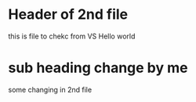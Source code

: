 # Header of 2nd file

this is file to chekc from VS
Hello world
# sub heading change by me
some changing in 2nd file 